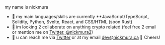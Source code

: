 

my name is nickmura 

- 🧠 my main languages/skills are currently **JavaScript/TypeScript, Solidity, Python, Svelte, React, and CSS/HTML (soon Rust)
- 👯 im looking 2 collaborate on anything crypto related (feel free 2 email or mention me on [Twitter, @nickmura2](https://twitter.com/nickmura2))
- 💬 u can reach me via [Twitter](https://twitter.com/nickmura/) or at my email dev@nickmura.ca 🤙 Cheers!



